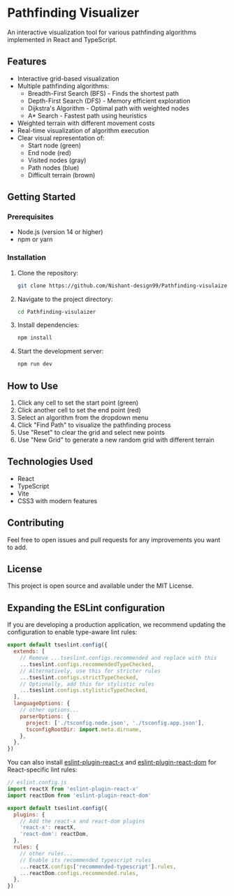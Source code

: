 # Pathfinding Visualizer

An interactive visualization tool for various pathfinding algorithms implemented in React and TypeScript.

## Features

- Interactive grid-based visualization
- Multiple pathfinding algorithms:
  - Breadth-First Search (BFS) - Finds the shortest path
  - Depth-First Search (DFS) - Memory efficient exploration
  - Dijkstra's Algorithm - Optimal path with weighted nodes
  - A* Search - Fastest path using heuristics
- Weighted terrain with different movement costs
- Real-time visualization of algorithm execution
- Clear visual representation of:
  - Start node (green)
  - End node (red)
  - Visited nodes (gray)
  - Path nodes (blue)
  - Difficult terrain (brown)

## Getting Started

### Prerequisites

- Node.js (version 14 or higher)
- npm or yarn

### Installation

1. Clone the repository:
   ```bash
   git clone https://github.com/Nishant-design99/Pathfinding-visulaizer.git
   ```

2. Navigate to the project directory:
   ```bash
   cd Pathfinding-visulaizer
   ```

3. Install dependencies:
   ```bash
   npm install
   ```

4. Start the development server:
   ```bash
   npm run dev
   ```

## How to Use

1. Click any cell to set the start point (green)
2. Click another cell to set the end point (red)
3. Select an algorithm from the dropdown menu
4. Click "Find Path" to visualize the pathfinding process
5. Use "Reset" to clear the grid and select new points
6. Use "New Grid" to generate a new random grid with different terrain

## Technologies Used

- React
- TypeScript
- Vite
- CSS3 with modern features

## Contributing

Feel free to open issues and pull requests for any improvements you want to add.

## License

This project is open source and available under the MIT License.

## Expanding the ESLint configuration

If you are developing a production application, we recommend updating the configuration to enable type-aware lint rules:

```js
export default tseslint.config({
  extends: [
    // Remove ...tseslint.configs.recommended and replace with this
    ...tseslint.configs.recommendedTypeChecked,
    // Alternatively, use this for stricter rules
    ...tseslint.configs.strictTypeChecked,
    // Optionally, add this for stylistic rules
    ...tseslint.configs.stylisticTypeChecked,
  ],
  languageOptions: {
    // other options...
    parserOptions: {
      project: ['./tsconfig.node.json', './tsconfig.app.json'],
      tsconfigRootDir: import.meta.dirname,
    },
  },
})
```

You can also install [eslint-plugin-react-x](https://github.com/Rel1cx/eslint-react/tree/main/packages/plugins/eslint-plugin-react-x) and [eslint-plugin-react-dom](https://github.com/Rel1cx/eslint-react/tree/main/packages/plugins/eslint-plugin-react-dom) for React-specific lint rules:

```js
// eslint.config.js
import reactX from 'eslint-plugin-react-x'
import reactDom from 'eslint-plugin-react-dom'

export default tseslint.config({
  plugins: {
    // Add the react-x and react-dom plugins
    'react-x': reactX,
    'react-dom': reactDom,
  },
  rules: {
    // other rules...
    // Enable its recommended typescript rules
    ...reactX.configs['recommended-typescript'].rules,
    ...reactDom.configs.recommended.rules,
  },
})
```
